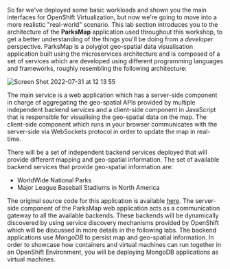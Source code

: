 So far we've deployed some basic workloads and shown you the main interfaces for OpenShift Virtualization, but now we're going to move into a more realistic "real-world" scenario. This lab section introduces you to the architecture of the **ParksMap** application used throughout this workshop, to get a better understanding of the things you'll be doing from a *developer* perspective. ParksMap is a polyglot geo-spatial data visualisation application built using the microservices architecture and is composed of a set of services which are developed using different programming languages and frameworks, roughly resembling the following architecture:

![Screen Shot 2022-07-31 at 12 13 55](https://user-images.githubusercontent.com/64369864/182019423-36e0e924-ee6f-4c19-8e6e-cc72f3abd4ec.png)

The main service is a web application which has a server-side component in charge of aggregating the geo-spatial APIs provided by multiple independent backend services and a client-side component in JavaScript that is responsible for visualising the geo-spatial data on the map. The client-side component which runs in your browser communicates with the server-side via WebSockets protocol in order to update the map in real-time.

There will be a set of independent backend services deployed that will provide different mapping and geo-spatial information. The set of available backend services that provide geo-spatial information are:

* WorldWide National Parks
* Major League Baseball Stadiums in North America

The original source code for this application is available [here](https://github.com/openshift-roadshow/parksmap-web). The server-side component of the ParksMap web application acts as a communication gateway to all the available backends. These backends will be dynamically discovered by using service discovery mechanisms provided by OpenShift which will be discussed in more details in the following labs. The backend applications use *MongoDB* to persist map and geo-spatial information. In order to showcase how containers and virtual machines can run together in an OpenShift Environment, you will be deploying MongoDB applications as virtual machines.
